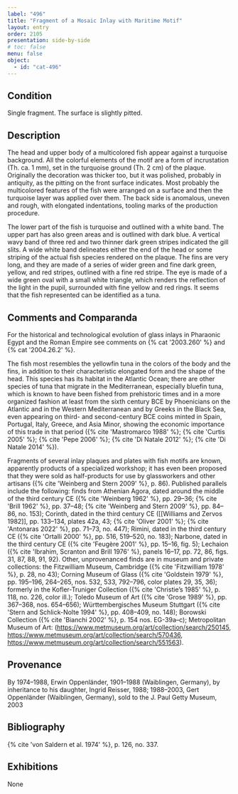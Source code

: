 ```yaml
---
label: "496"
title: "Fragment of a Mosaic Inlay with Maritime Motif"
layout: entry
order: 2105
presentation: side-by-side
# toc: false
menu: false
object:
  - id: "cat-496"
---
```


## Condition

Single fragment. The surface is slightly pitted.

## Description

The head and upper body of a multicolored fish appear against a turquoise background. All the colorful elements of the motif are a form of incrustation (Th. ca. 1 mm), set in the turquoise ground (Th. 2 cm) of the plaque. Originally the decoration was thicker too, but it was polished, probably in antiquity, as the pitting on the front surface indicates. Most probably the multicolored features of the fish were arranged on a surface and then the turquoise layer was applied over them. The back side is anomalous, uneven and rough, with elongated indentations, tooling marks of the production procedure.

The lower part of the fish is turquoise and outlined with a white band. The upper part has also green areas and is outlined with dark blue. A vertical wavy band of three red and two thinner dark green stripes indicated the gill slits. A wide white band delineates either the end of the head or some striping of the actual fish species rendered on the plaque. The fins are very long, and they are made of a series of wider green and fine dark green, yellow, and red stripes, outlined with a fine red stripe. The eye is made of a wide green oval with a small white triangle, which renders the reflection of the light in the pupil, surrounded with fine yellow and red rings. It seems that the fish represented can be identified as a tuna.

## Comments and Comparanda

For the historical and technological evolution of glass inlays in Pharaonic Egypt and the Roman Empire see comments on {% cat '2003.260' %} and {% cat '2004.26.2' %}.

The fish most resembles the yellowfin tuna in the colors of the body and the fins, in addition to their characteristic elongated form and the shape of the head. This species has its habitat in the Atlantic Ocean; there are other species of tuna that migrate in the Mediterranean, especially bluefin tuna, which is known to have been fished from prehistoric times and in a more organized fashion at least from the sixth century BCE by Phoenicians on the Atlantic and in the Western Mediterranean and by Greeks in the Black Sea, even appearing on third- and second-century BCE coins minted in Spain, Portugal, Italy, Greece, and Asia Minor, showing the economic importance of this trade in that period ({% cite 'Mastromarco 1988' %}; {% cite 'Curtis 2005' %}; {% cite 'Pepe 2006' %}; {% cite 'Di Natale 2012' %}; {% cite 'Di Natale 2014' %}).

Fragments of several inlay plaques and plates with fish motifs are known, apparently products of a specialized workshop; it has even been proposed that they were sold as half-products for use by glassworkers and other artisans ({% cite 'Weinberg and Stern 2009' %}, p. 86). Published parallels include the following: finds from Athenian Agora, dated around the middle of the third century CE ({% cite 'Weinberg 1962' %}, pp. 29–36; {% cite 'Brill 1962' %}, pp. 37–48; {% cite 'Weinberg and Stern 2009' %}, pp. 84–86, no. 153); Corinth, dated in the third century CE ([[Williams and Zervos 1982]], pp. 133–134, plates 42a, 43; {% cite 'Oliver 2001' %}; {% cite 'Antonaras 2022' %}, pp. 71–73, no. 447); Rimini, dated in the third century CE ({% cite 'Ortalli 2000' %}, pp. 516, 519–520, no. 183); Narbone, dated in the third century CE ({% cite 'Feugère 2001' %}, pp. 15–16, fig. 5); Lechaion ({% cite 'Ibrahim, Scranton and Brill 1976' %}, panels 16–17, pp. 72, 86, figs. 31, 87, 88, 91, 92). Other, unprovenanced finds are in museum and private collections: the Fitzwilliam Museum, Cambridge ({% cite 'Fitzwilliam 1978' %}, p. 28, no 43); Corning Museum of Glass ({% cite 'Goldstein 1979' %}, pp. 195–196, 264–265, nos. 532, 533, 792–796, color plates 29, 35, 36); formerly in the Kofler-Truniger Collection ({% cite 'Christie’s 1985' %}, p. 118, no. 226, color ill.); Toledo Museum of Art ({% cite 'Grose 1989' %}, pp. 367–368, nos. 654–656); Württembergisches Museum Stuttgart ({% cite 'Stern and Schlick-Nolte 1994' %}, pp. 408–409, no. 148); Borowski Collection ({% cite 'Bianchi 2002' %}, p. 154 nos. EG-39a–c); Metropolitan Museum of Art: (<https://www.metmuseum.org/art/collection/search/250145>, <https://www.metmuseum.org/art/collection/search/570436>, <https://www.metmuseum.org/art/collection/search/551563>).

## Provenance

By 1974–1988, Erwin Oppenländer, 1901–1988 (Waiblingen, Germany), by inheritance to his daughter, Ingrid Reisser, 1988; 1988–2003, Gert Oppenländer (Waiblingen, Germany), sold to the J. Paul Getty Museum, 2003

## Bibliography

{% cite 'von Saldern et al. 1974' %}, p. 126, no. 337.

## Exhibitions

None